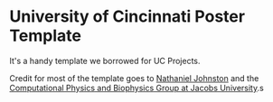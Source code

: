 # University of Cincinnati Poster Template

It's a handy template we borrowed for UC Projects.

Credit for most of the template goes to [Nathaniel Johnston][1] and the [Computational Physics and Biophysics Group at Jacobs University][2].s

[1]: www.nathanieljohnston.com/index.php/2009/08/latex-poster-template
[2]: https://teamwork.jacobs-university.de:8443/confluence/display/CoPandBiG/LaTeX+Poster